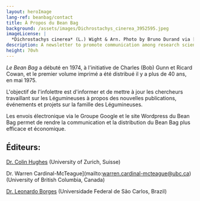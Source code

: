 ```yaml
---
layout: heroImage
lang-ref: beanbag/contact
title: À Propos du Bean Bag
background: /assets/images/Dichrostachys_cinerea_3952595.jpeg
imageLicense: |
  *Dichrostachys cinerea* (L.) Wight & Arn. Photo by Bruno Durand via [iNaturalist](https://www.gbif.org/occurrence/1898844739)
description: A newsletter to promote communication among research scientists concerned with the systematics of Leguminosae/Fabaceae
height: 70vh
---
```


*Le Bean Bag* a débuté en 1974, à l'initiative de Charles (Bob) Gunn et Ricard Cowan, et le premier volume imprimé a été distribué il y a plus de 40 ans, en mai 1975.

L'objectif de l'infolettre est d'informer et de mettre à jour les chercheurs travaillant sur les Légumineuses à propos des nouvelles publications, événements et projets sur la famille des Légumineuses.

Les envois électronique via le Groupe Google et le site Wordpress du Bean Bag permet de rendre la communication et la distribution du Bean Bag plus efficace et économique.

## Éditeurs:

[Dr. Colin Hughes](mailto:colin.hughes@systbot.uzh.ch) (University of Zurich, Suisse)  

Dr. Warren Cardinal-McTeague](mailto:warren.cardinal-mcteague@ubc.ca) (University of British Columbia, Canada)  

[Dr. Leonardo Borges](mailto:quitemcaqui@gmail.com) (Universidade Federal de São Carlos, Brazil)  